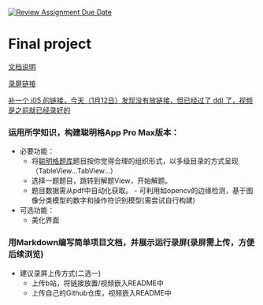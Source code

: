 [![Review Assignment Due Date](https://classroom.github.com/assets/deadline-readme-button-24ddc0f5d75046c5622901739e7c5dd533143b0c8e959d652212380cedb1ea36.svg)](https://classroom.github.com/a/HOmXqksq)
# Final project

[文档说明](readme/README.md)

[录屏链接](https://www.bilibili.com/video/BV1YT4y1n7ab)

[补一个 i05 的链接，今天（1月12日）发现没有放链接，但已经过了 ddl 了，视频是之前就已经录好的](https://www.bilibili.com/video/BV1oe411z7bT)

### 运用所学知识，构建聪明格App Pro Max版本：

- 必要功能：
  -  将[聪明格题库](https://krazydad.com/inkies/)题目按你觉得合理的组织形式，以多级目录的方式呈现（TableView...TabView...）
  -  选择一题题目，跳转到解题View，开始解题。
    -  题目数据需从pdf中自动化获取。
      -  可利用如opencv的边缘检测，基于图像分类模型的数字和操作符识别模型(需尝试自行构建)
- 可选功能：
  - 美化界面
  
### 用Markdown编写简单项目文档，并展示运行录屏(录屏需上传，方便后续浏览)
    
  - 建议录屏上传方式(二选一)
    - 上传b站，将链接放置/视频嵌入README中
    - 上传自己的Github仓库，视频嵌入README中
